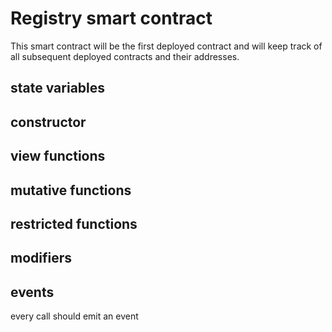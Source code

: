 # Registry smart contract
This smart contract will be the first deployed contract and will keep track of all subsequent deployed contracts and their addresses.

## state variables

## constructor

## view functions

## mutative functions

## restricted functions

## modifiers

## events
every call should emit an event